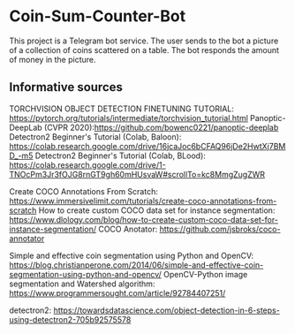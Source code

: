 # Coin-Sum-Counter-Bot
This project is a Telegram bot service. The user sends to the bot a picture of a collection of coins scattered on a table. The bot responds the amount of money in the picture.

## Informative sources
TORCHVISION OBJECT DETECTION FINETUNING TUTORIAL: https://pytorch.org/tutorials/intermediate/torchvision_tutorial.html
Panoptic-DeepLab (CVPR 2020):https://github.com/bowenc0221/panoptic-deeplab
Detectron2 Beginner's Tutorial (Colab, Baloon): https://colab.research.google.com/drive/16jcaJoc6bCFAQ96jDe2HwtXj7BMD_-m5
Detectron2 Beginner's Tutorial (Colab, BLood): https://colab.research.google.com/drive/1-TNOcPm3Jr3fOJG8rnGT9gh60mHUsvaW#scrollTo=kc8MmgZugZWR

Create COCO Annotations From Scratch: https://www.immersivelimit.com/tutorials/create-coco-annotations-from-scratch
How to create custom COCO data set for instance segmentation: https://www.dlology.com/blog/how-to-create-custom-coco-data-set-for-instance-segmentation/
COCO Anotator: https://github.com/jsbroks/coco-annotator

Simple and effective coin segmentation using Python and OpenCV: https://blog.christianperone.com/2014/06/simple-and-effective-coin-segmentation-using-python-and-opencv/
OpenCV-Python image segmentation and Watershed algorithm: https://www.programmersought.com/article/92784407251/


detectron2: https://towardsdatascience.com/object-detection-in-6-steps-using-detectron2-705b92575578


